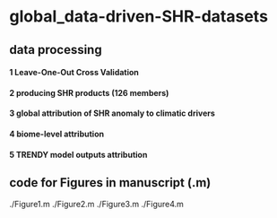 # global_data-driven-SHR-datasets

## data processing 
#### 1 Leave-One-Out Cross Validation 
#### 2 producing SHR products (126 members)
#### 3 global attribution of SHR anomaly to climatic drivers 
#### 4 biome-level attribution 
#### 5 TRENDY model outputs attribution 

## code for Figures in manuscript (.m)

./Figure1.m
./Figure2.m
./Figure3.m
./Figure4.m
